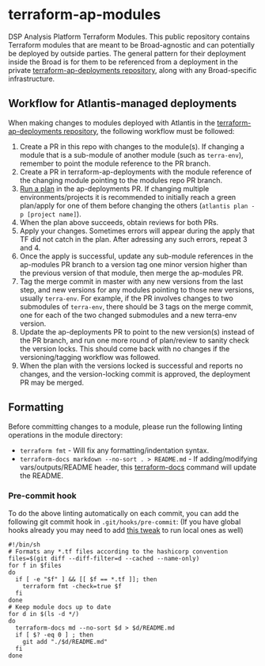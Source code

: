 # terraform-ap-modules
DSP Analysis Platform Terraform Modules. This public repository contains Terraform modules that are meant to be Broad-agnostic and can potentially be deployed by outside parties. The general pattern for their deployment inside the Broad is for them to be referenced from a deployment in the private [terraform-ap-deployments repository](https://github.com/broadinstitute/terraform-ap-deployments), along with any Broad-specific infrastructure.

## Workflow for Atlantis-managed deployments
When making changes to modules deployed with Atlantis in the [terraform-ap-deployments repository](https://github.com/broadinstitute/terraform-ap-deployments), the following workflow must be followed:
1. Create a PR in this repo with changes to the module(s). If changing a module that is a sub-module of another module (such as `terra-env`), remember to point the module reference to the PR branch.
2. Create a PR in terraform-ap-deployments with the module reference of the changing module pointing to the modules repo PR branch.
3. [Run a plan](https://github.com/broadinstitute/terraform-ap-deployments#3-iterate-using-atlantis) in the ap-deployments PR. If changing multiple environments/projects it is recommended to initially reach a green plan/apply for one of them before changing the others (`atlantis plan -p [project name]`).
4. When the plan above succeeds, obtain reviews for both PRs.
5. Apply your changes. Sometimes errors will appear during the apply that TF did not catch in the plan. After adressing any such errors, repeat 3 and 4.
6. Once the apply is successful, update any sub-module references in the ap-modules PR branch to a version tag one minor version higher than the previous version of that module, then merge the ap-modules PR.
7. Tag the merge commit in master with any new versions from the last step, and new versions for any modules pointing to those new versions, usually `terra-env`. For example, if the PR involves changes to two submodules of `terra-env`, there should be 3 tags on the merge commit, one for each of the two changed submodules and a new terra-env version.
8. Update the ap-deployments PR to point to the new version(s) instead of the PR branch, and run one more round of plan/review to sanity check the version locks. This should come back with no changes if the versioning/tagging workflow was followed.
9. When the plan with the versions locked is successful and reports no changes, and the version-locking commit is approved, the deployment PR may be merged.

## Formatting
Before committing changes to a module, please run the following linting operations in the module directory:
- `terraform fmt` - Will fix any formatting/indentation syntax.
- `terraform-docs markdown --no-sort . > README.md` - If adding/modifying vars/outputs/README header, this [terraform-docs](https://github.com/segmentio/terraform-docs) command will update the README.

### Pre-commit hook
To do the above linting automatically on each commit, you can add the following git commit hook in `.git/hooks/pre-commit`:
(If you have global hooks already you may need to add [this tweak](https://stackoverflow.com/a/49912720/2014408) to run local ones as well)
```
#!/bin/sh
# Formats any *.tf files according to the hashicorp convention
files=$(git diff --diff-filter=d --cached --name-only)
for f in $files
do
  if [ -e "$f" ] && [[ $f == *.tf ]]; then
    terraform fmt -check=true $f
  fi
done
# Keep module docs up to date
for d in $(ls -d */)
do
  terraform-docs md --no-sort $d > $d/README.md
  if [ $? -eq 0 ] ; then
    git add "./$d/README.md"
  fi
done
```
